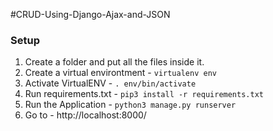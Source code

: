 #CRUD-Using-Django-Ajax-and-JSON


### Setup
1. Create a folder and put all the files inside it.
2. Create a virtual environtment - `virtualenv env`
3. Activate VirtualENV - `. env/bin/activate`
4. Run requirements.txt - `pip3 install -r requirements.txt`
5. Run the Application - `python3 manage.py runserver`
6. Go to - http://localhost:8000/
